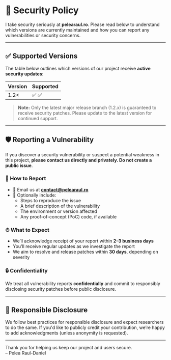 # 🔐 Security Policy

I take security seriously at **pelearaul.ro**. Please read below to understand which versions are currently maintained and how you can report any vulnerabilities or security concerns.

---

## ✅ Supported Versions

The table below outlines which versions of our project receive **active security updates**:

| Version | Supported          |
| ------- | ------------------ |
| 1.2<   | ✅ :white_check_mark: |

> **Note:** Only the latest major release branch (1.2.x) is guaranteed to receive security patches. Please update to the latest version for continued support.

---

## 🛡️ Reporting a Vulnerability

If you discover a security vulnerability or suspect a potential weakness in this project, **please contact us directly and privately. Do not create a public issue**.

### 🔔 How to Report

- 📧 Email us at **contact@pelearaul.ro**
- 📂 Optionally include:
  - Steps to reproduce the issue
  - A brief description of the vulnerability
  - The environment or version affected
  - Any proof-of-concept (PoC) code, if available

### ⏱ What to Expect

- We’ll acknowledge receipt of your report within **2–3 business days**
- You’ll receive regular updates as we investigate the report
- We aim to resolve and release patches within **30 days**, depending on severity

### 🔒 Confidentiality

We treat all vulnerability reports **confidentially** and commit to responsibly disclosing security patches before public disclosure.

---

## 🔁 Responsible Disclosure

We follow best practices for responsible disclosure and expect researchers to do the same. If you'd like to publicly credit your contribution, we’re happy to add acknowledgments (unless anonymity is requested).

---

Thank you for helping us keep our project and users secure.  
– Pelea Raul-Daniel
